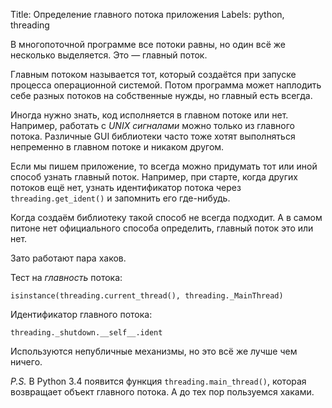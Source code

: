 Title: Определение главного потока приложения
Labels: python, threading

В многопоточной программе все потоки равны, но один всё же несколько
выделяется.  Это — главный поток.

Главным потоком называется тот, который создаётся при запуске процесса
операционной системой.  Потом программа может наплодить себе разных
потоков на собственные нужды, но главный есть всегда.

Иногда нужно знать, код исполняется в главном потоке или нет.
Например, работать с *UNIX сигналами* можно только из главного потока.
Различные GUI библиотеки часто тоже хотят выполняться непременно в
главном потоке и никаком другом.

Если мы пишем приложение, то всегда можно придумать тот или иной
способ узнать главный поток. Например, при старте, когда других
потоков ещё нет, узнать идентификатор потока через
`threading.get_ident()` и запомнить его где-нибудь.

Когда создаём библиотеку такой способ не всегда подходит.  А в самом
питоне нет официального способа определить, главный поток это или нет.

Зато работают пара хаков.

Тест на *главность* потока:

`isinstance(threading.current_thread(), threading._MainThread)`

Идентификатор главного потока:

`threading._shutdown.__self__.ident`

Используются непубличные механизмы, но это всё же лучше чем ничего.

*P.S.* В Python 3.4 появится функция `threading.main_thread()`, которая
  возвращает объект главного потока. А до тех пор пользуемся хаками.
